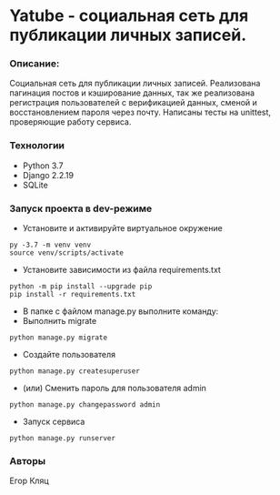 # Yatube - социальная сеть для публикации личных записей.

### Описание:
Социальная сеть для публикации личных записей. Реализована пагинация постов и кэширование данных, так же реализована регистрация пользователей с верификацией данных, сменой и восстановлением пароля через почту. Написаны тесты на unittest, проверяющие работу сервиса.
### Технологии
- Python 3.7
- Django 2.2.19
- SQLite
### Запуск проекта в dev-режиме
- Установите и активируйте виртуальное окружение
```
py -3.7 -m venv venv
source venv/scripts/activate
```
- Установите зависимости из файла requirements.txt
```
python -m pip install --upgrade pip
pip install -r requirements.txt
``` 
- В папке с файлом manage.py выполните команду:
- Выполнить migrate
```
python manage.py migrate
```
- Создайте пользователя
```
python manage.py createsuperuser
```
- (или) Сменить пароль для пользователя admin
```
python manage.py changepassword admin
```
- Запуск сервиса
```
python manage.py runserver
```
### Авторы
Егор Кляц
